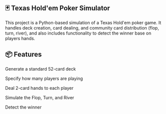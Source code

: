 ## 🃏 Texas Hold'em Poker Simulator
This project is a Python-based simulation of a Texas Hold'em poker game. It handles deck creation, card dealing, and community card distribution (flop, turn, river), and also includes functionality to detect the winner base on players hands.

## 📦 Features
Generate a standard 52-card deck

Specify how many players are playing

Deal 2-card hands to each player

Simulate the Flop, Turn, and River

Detect the winner

